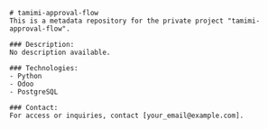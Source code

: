 
    # tamimi-approval-flow
    This is a metadata repository for the private project "tamimi-approval-flow".

    ### Description:
    No description available.

    ### Technologies:
    - Python
    - Odoo
    - PostgreSQL

    ### Contact:
    For access or inquiries, contact [your_email@example.com].
    